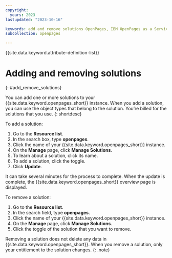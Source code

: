 ```yaml
---
copyright:
  years: 2023
lastupdated: "2023-10-16"

keywords: add and remove solutions OpenPages, IBM OpenPages as a Service, Manage solutions
subcollection: openpages

---
```

{{site.data.keyword.attribute-definition-list}}

# Adding and removing solutions
{: #add_remove_solutions}

You can add one or more solutions to your {{site.data.keyword.openpages_short}} instance. When you add a solution, you can use the object types that belong to the solution. You’re billed for the solutions that you use. {: shortdesc}

To add a solution:
1. Go to the **Resource list**.
2. In the search box, type **openpages**.
3. Click the name of your {{site.data.keyword.openpages_short}} instance.
4. On the **Manage** page, click **Manage Solutions**.
5. To learn about a solution, click its name.
6. To add a solution, click the toggle.
7. Click **Update**.

It can take several minutes for the process to complete. When the update is complete, the {{site.data.keyword.openpages_short}} overview page is displayed.

To remove a solution:
1. Go to the **Resource list**.
2. In the search field, type **openpages**.
3. Click the name of your {{site.data.keyword.openpages_short}} instance.
4. On the **Manage** page, click **Manage Solutions**.
5. Click the toggle of the solution that you want to remove.

Removing a solution does not delete any data in {{site.data.keyword.openpages_short}}. When you remove a solution, only your entitlement to the solution changes. {: .note}

